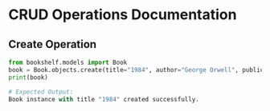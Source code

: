 # CRUD Operations Documentation

## Create Operation
```python
from bookshelf.models import Book
book = Book.objects.create(title="1984", author="George Orwell", publication_year=1949)
print(book)

# Expected Output:
Book instance with title "1984" created successfully.
